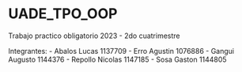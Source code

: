 # UADE_TPO_OOP
 Trabajo practico obligatorio 2023 - 2do cuatrimestre

 
 Integrantes:
 	- Abalos Lucas 1137709
 	- Erro Agustin 1076886
 	- Gangui Augusto 1144376
 	- Repollo Nicolas 1147185
 	- Sosa Gaston 1144805